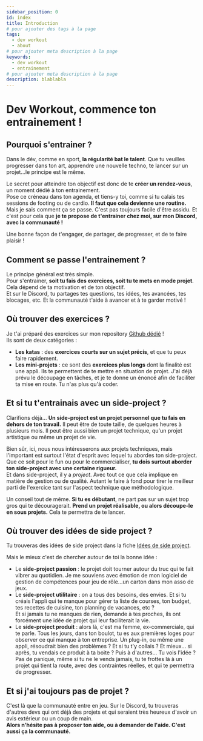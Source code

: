 ```yaml
---
sidebar_position: 0
id: index
title: Introduction
# pour ajouter des tags à la page
tags:
  - dev workout
  - about
# pour ajouter meta description à la page
keywords:
  - dev workout
  - entrainement
# pour ajouter meta description à la page
description: blablabla
---
```


# Dev Workout, commence ton entrainement !

## Pourquoi s'entrainer ?

Dans le dév, comme en sport, **la régularité bat le talent**.
Que tu veuilles progresser dans ton art, apprendre une nouvelle techno, te lancer sur un projet...le principe est le même.

Le secret pour atteindre ton objectif est donc de te **créer un rendez-vous**, un moment dédié à ton entrainement.  
Pose ce créneau dans ton agenda, et tiens-y toi, comme si tu calais tes sessions de footing ou de cardio. **Il faut que cela devienne une routine.**  
Mais je sais comment ça se passe. C'est pas toujours facile d'être assidu. Et c'est pour cela que **je te propose de t'entrainer chez moi, sur mon Discord, avec la communauté !**

Une bonne façon de t'engager, de partager, de progresser, et de te faire plaisir !

## Comment se passe l'entrainement ?

Le principe général est très simple.  
Pour s'entrainer, **soit tu fais des exercices, soit tu te mets en mode projet**. Cela dépend de ta motivation et de ton objectif.  
Et sur le Discord, tu partages tes questions, tes idées, tes avancées, tes blocages, etc. Et la communauté t'aide à avancer et à te garder motivé !

## Où trouver des exercices ?

Je t'ai préparé des exercices sur mon repository [Github dédié](https://github.com/Nathaniel-Vaur-Henel/dev-workout) !  
Ils sont de deux catégories :

- **Les katas** : des **exercices courts sur un sujet précis**, et que tu peux faire rapidement.
- **Les mini-projets** : ce sont des **exercices plus longs** dont la finalité est une appli. Ils te permettent de te mettre en situation de projet. J'ai déjà prévu le découpage en tâches, et je te donne un énoncé afin de faciliter ta mise en route. Tu n'as plus qu'à coder.

## Et si tu t'entrainais avec un side-project ?

Clarifions déjà... **Un side-project est un projet personnel que tu fais en dehors de ton travail.** Il peut être de toute taille, de quelques heures à plusieurs mois. Il peut être aussi bien un projet technique, qu'un projet artistique ou même un projet de vie.

Bien sûr, ici, nous nous intéresserons aux projets techniques, mais l'important est surtout l'état d'esprit avec lequel tu abordes ton side-project. Que ce soit pour le fun ou pour le commercialiser, **tu dois surtout aborder ton side-project avec une certaine rigueur.**  
Et dans side-project, il y a _project_. Avec tout ce que cela implique en matière de gestion ou de qualité. Autant le faire à fond pour tirer le meilleur parti de l'exercice tant sur l'aspect technique que méthodologique.

Un conseil tout de même. **Si tu es débutant**, ne part pas sur un sujet trop gros qui te découragerait. **Prend un projet réalisable, ou alors découpe-le en sous projets.** Cela te permettra de te lancer.

## Où trouver des idées de side project ?

Tu trouveras des idées de side project dans la fiche [Idées de side project](01.idees-side-project.md).

Mais le mieux c'est de chercher autour de toi la bonne idée :

- Le **side-project passion** : le projet doit tourner autour du truc qui te fait vibrer au quotidien. Je me souviens avec émotion de mon logiciel de gestion de compétences pour jeu de rôle...un carton dans mon asso de jeux.
- Le **side-project utilitaire** : on a tous des besoins, des envies. Et si tu créais l'appli qui te manque pour gérer ta liste de courses, ton budget, tes recettes de cuisine, ton planning de vacances, etc ?  
  Et si jamais tu ne manques de rien, demande à tes proches, ils ont forcément une idée de projet qui leur faciliterait la vie.
- Le **side-project produit** : alors là, c'est ma femme, ex-commerciale, qui te parle. Tous les jours, dans ton boulot, tu es aux premières loges pour observer ce qui manque à ton entreprise. Un plug-in, ou même une appli, résoudrait bien des problèmes ? Et si tu t'y collais ? Et mieux... si après, tu vendais ce produit à ta boite ? Puis à d'autres... Tu vois l'idée ?  
  Pas de panique, même si tu ne le vends jamais, tu te frottes là à un projet qui tient la route, avec des contraintes réelles, et qui te permettra de progresser.

## Et si j'ai toujours pas de projet ?

C'est là que la communauté entre en jeu. Sur le Discord, tu trouveras d'autres devs qui ont déjà des projets et qui seraient très heureux d'avoir un avis extérieur ou un coup de main.  
**Alors n'hésite pas à proposer ton aide, ou à demander de l'aide. C'est aussi ça la communauté.**
